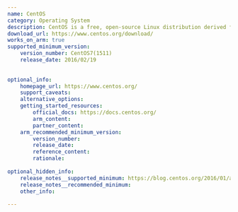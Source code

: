 ```yaml
---
name: CentOS
category: Operating System
description: CentOS is a free, open-source Linux distribution derived from Red Hat Enterprise Linux, designed for stability and performance.
download_url: https://www.centos.org/download/
works_on_arm: true
supported_minimum_version:
    version_number: CentOS7(1511)
    release_date: 2016/02/19
 
 
optional_info:
    homepage_url: https://www.centos.org/
    support_caveats:
    alternative_options:
    getting_started_resources:
        official_docs: https://docs.centos.org/
        arm_content:
        partner_content:
    arm_recommended_minimum_version:
        version_number:
        release_date:
        reference_content:
        rationale:
 
optional_hidden_info:
    release_notes__supported_minimum: https://blog.centos.org/2016/01/alternative-architectures-abound-in-centos-7-1511/
    release_notes__recommended_minimum:
    other_info:
 
---
```

